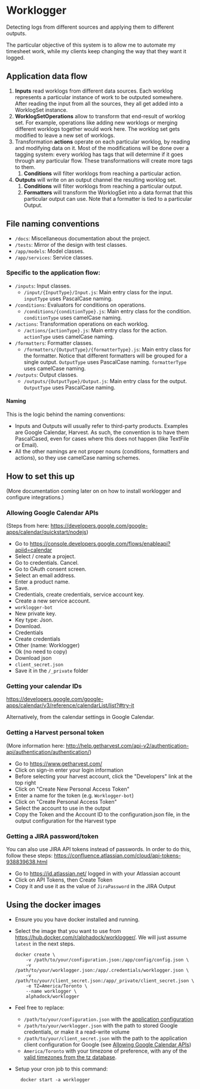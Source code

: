 # Worklogger

Detecting logs from different sources and applying them to different outputs.

The particular objective of this system is to allow me to automate my timesheet work, while my clients keep changing the way that they want it logged.

## Application data flow

1. **Inputs** read worklogs from different data sources. Each worklog represents a particular instance of work to be outputed somewhere. After reading the input from all the sources, they all get added into a WorklogSet instance.
1. **WorklogSetOperations** allow to transform that end-result of worklog set. For example, operations like adding new worklogs or merging different worklogs together would work here. The worklog set gets modified to leave a new set of worklogs.
1. Transformation **actions** operate on each particular worklog, by reading and modifying data on it. Most of the modifications will be done over a tagging system: every worklog has tags that will determine if it goes through any particular flow. These transformations will create more tags to them.
    1. **Conditions** will filter worklogs from reaching a particular action.
1. **Outputs** will write on an output channel the resulting worklog set.
    1. **Conditions** will filter worklogs from reaching a particular output.
    1. **Formatters** will transform the WorklogSet into a data format that this particular output can use. Note that a formatter is tied to a particular Output.

## File naming conventions

- `/docs`: Miscellaneous documentation about the project.
- `/tests`: Mirror of the design with test classes.
- `/app/models`: Model classes.
- `/app/services`: Service classes.

### Specific to the application flow:

- `/inputs`: Input classes.
    - `/input/{InputType}/Input.js`: Main entry class for the input. `inputType` uses PascalCase naming.
- `/conditions`: Evaluators for conditions on operations.
    - `/conditions/{conditionType}.js`: Main entry class for the condition. `conditionType` uses camelCase naming.
- `/actions`: Transformation operations on each worklog.
    - `/actions/{actionType}.js`: Main entry class for the action. `actionType` uses camelCase naming.
- `/formatters`: Formatter classes.
    - `/formatters/{OutputType}/{formatterType}.js`: Main entry class for the formatter. Notice that different formatters will be grouped for a single output. `OutputType` uses PascalCase naming. `formatterType` uses camelCase naming.
- `/outputs`: Output classes.
    - `/outputs/{OutputType}/Output.js`: Main entry class for the output. `OutputType` uses PascalCase naming.

#### Naming

This is the logic behind the naming conventions:

- Inputs and Outputs will usually refer to third-party products. Examples are Google Calendar, Harvest. As such, the convention is to have them PascalCased, even for cases where this does not happen (like TextFile or Email).
- All the other namings are not proper nouns (conditions, formatters and actions), so they use camelCase naming schemes.

## How to set this up

(More documentation coming later on on how to install worklogger and configure integrations.)

### Allowing Google Calendar APIs

(Steps from here: https://developers.google.com/google-apps/calendar/quickstart/nodejs)

- Go to https://console.developers.google.com/flows/enableapi?apiid=calendar
- Select / create a project.
- Go to credentials. Cancel.
- Go to OAuth consent screen.
- Select an email address.
- Enter a product name.
- Save.
- Credentials, create credentials, service account key.
- Create a new service account.
- `worklogger-bot`
- New private key.
- Key type: Json.
- Download.
- Credentials
- Create credentials
- Other (name: Worklogger)
- Ok (no need to copy)
- Download json
- `client_secret.json`
- Save it in the `/_private` folder

### Getting your calendar IDs

https://developers.google.com/google-apps/calendar/v3/reference/calendarList/list?#try-it

Alternatively, from the calendar settings in Google Calendar.

### Getting a Harvest personal token

(More information here: http://help.getharvest.com/api-v2/authentication-api/authentication/authentication/)

- Go to https://www.getharvest.com/
- Click on sign-in enter your login information
- Before selecting your harvest account, click the "Developers" link at the top right
- Click on "Create New Personal Access Token"
- Enter a name for the token (e.g. `Worklogger-bot`)
- Click on "Create Personal Access Token"
- Select the account to use in the output
- Copy the Token and the Account ID to the configuration.json file, in the output configuration for the Harvest type

### Getting a JIRA password/token

You can also use JIRA API tokens instead of passwords. In order to do this, follow these steps: https://confluence.atlassian.com/cloud/api-tokens-938839638.html

- Go to https://id.atlassian.net/ logged in with your Atlassian account
- Click on API Tokens, then Create Token
- Copy it and use it as the value of `JiraPassword` in the JIRA Output

## Using the docker images

- Ensure you you have docker installed and running.

- Select the image that you want to use from https://hub.docker.com/r/alphadock/worklogger/. We will just assume `latest` in the next steps.

      docker create \
          -v /path/to/your/configuration.json:/app/config/config.json \
          -v /path/to/your/worklogger.json:/app/.credentials/worklogger.json \
          -v /path/to/your/client_secret.json:/app/_private/client_secret.json \
          -e TZ=America/Toronto \
          --name worklogger \
          alphadock/worklogger

- Feel free to replace:

    - `/path/to/your/configuration.json` with the [application configuration](docs/configuration.md)
    - `/path/to/your/worklogger.json` with the path to stored Google credentials, or make it a read-write volume
    - `/path/to/your/client_secret.json` with the path to the application client configuration for Google (see [Allowing Google Calendar APIs](#allowing-google-calendar-apis))
    - `America/Toronto` with your timezone of preference, with any of the [valid timezones from the tz database](https://en.wikipedia.org/wiki/List_of_tz_database_time_zones).

- Setup your cron job to this command:

        docker start -a worklogger